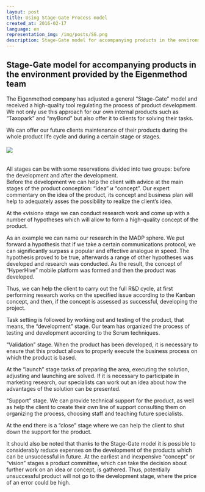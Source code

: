 ```yaml
---
layout: post
title: Using Stage-Gate Process model
created_at: 2016-02-17
language: en
representation_img: /img/posts/SG.png
description: Stage-Gate model for accompanying products in the environment provided by the Eigenmethod team
---
```


## Stage-Gate model for accompanying products in the environment provided by the Eigenmethod team

The Eigenmethod company has adjusted a general “Stage-Gate” model and received a high-quality tool regulating the process of product development. We not only use this approach for our own internal products such as “Taxopark” and “myBond” but also offer it to clients for solving their tasks.

We can offer our future clients maintenance of their products during the whole product life cycle and during a certain stage or stages.  

###### ![](img/posts/SG.png)

All stages can be with some reservations divided into two groups: before the development and after the development.  
Before the development we can help the client with advice at the main stages of the product conception: “idea” и “concept”. Our expert commentary on the idea of the product, its concept and business plan will help to adequately asses the possibility to realize the client’s idea.  

At the «vision» stage we can conduct research work and come up with a number of hypotheses which will allow to form a high-quality concept of the product.  

As an example we can name our research in the MADP sphere. We put forward a hypothesis that if we take a certain communications protocol, we can significantly surpass a popular and effective analogue in speed. The hypothesis proved to be true, afterwards a range of other hypotheses was developed and research was conducted. As the result, the concept of “HyperHive” mobile platform was formed and then the product was developed.  

Thus, we can help the client to carry out the full R&D cycle, at first performing research works on the specified issue according to the Kanban concept, and then, if the concept is assessed as successful, developing the project.  

Task setting is followed by working out and testing of the product, that means, the “development” stage. Our team has organized the process of testing and development according to the Scrum techniques. 

“Validation” stage. When the product has been developed, it is necessary to ensure that this product allows to properly execute the business process on which the product is based.  

At the “launch” stage tasks of preparing the area, executing the solution, adjusting and launching are solved. If it is necessary to participate in marketing research, our specialists can work out an idea about how the advantages of the solution can be presented.  

“Support” stage. We can provide technical support for the product, as well as help the client to create their own line of support consulting them on organizing the process, choosing staff and teaching future specialists.  

At the end there is a “close” stage where we can help the client to shut down the support for the product.  

It should also be noted that thanks to the Stage-Gate model it is possible to considerably reduce expenses on the development of the products which can be unsuccessful in future. At the earliest and inexpensive “concept” or “vision” stages a product committee, which can take the decision about further work on an idea or concept, is gathered. Thus, potentially unsuccessful product will not go to the development stage, where the price of an error could be high.  